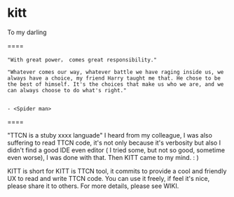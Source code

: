 kitt
====

To my darling

====

    "With great power， comes great responsibility." 
  
    "Whatever comes our way, whatever battle we have raging inside us, we always have a choice, my friend Harry taught me that. He chose to be the best of himself. It's the choices that make us who we are, and we can always choose to do what's right."
  
                                                                                                                                                                                                                                           - <Spider man>

====

"TTCN is a stuby xxxx languade" I heard from my colleague, I was also suffering to read TTCN code, it's not only because it's verbosity but also I didn't find a good IDE even editor ( I tried some, but not so good, sometime even worse), I was done with that. Then KITT came to my mind. : )

KITT is short for KITT is TTCN tool, it commits to provide a cool and friendly UX to read and write TTCN code. You can use it freely, if feel it's nice, please share it to others. For more details, please see WIKI.
